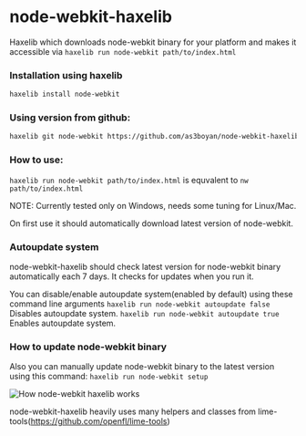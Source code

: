 node-webkit-haxelib
===================

Haxelib which downloads node-webkit binary for your platform and makes it accessible via `haxelib run node-webkit path/to/index.html`

### Installation using haxelib
``` bash
haxelib install node-webkit
```

### Using version from github:
``` bash
haxelib git node-webkit https://github.com/as3boyan/node-webkit-haxelib
```

### How to use:
`haxelib run node-webkit path/to/index.html`
is equvalent to
`nw path/to/index.html`


NOTE: Currently tested only on Windows, needs some tuning for Linux/Mac.

On first use it should automatically download latest version of node-webkit.

### Autoupdate system
node-webkit-haxelib should check latest version for node-webkit binary automatically each 7 days. It checks for updates when you run it.

You can disable/enable autoupdate system(enabled by default) using these command line arguments
`haxelib run node-webkit autoupdate false`
Disables autoupdate system.
`haxelib run node-webkit autoupdate true`
Enables autoupdate system.

### How to update node-webkit binary
Also you can manually update node-webkit binary to the latest version using this command:
`haxelib run node-webkit setup`

![How node-webkit haxelib works](https://raw.github.com/as3boyan/node-webkit-haxelib/master/node-webkit.png "How it works")

node-webkit-haxelib heavily uses many helpers and classes from lime-tools(https://github.com/openfl/lime-tools)
